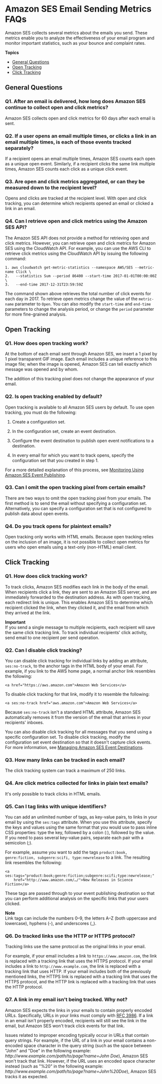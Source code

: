 # Amazon SES Email Sending Metrics FAQs<a name="faqs-metrics"></a>

Amazon SES collects several metrics about the emails you send\. These metrics enable you to analyze the effectiveness of your email program and monitor important statistics, such as your bounce and complaint rates\.

**Topics**
+ [General Questions](#faqs-metrics-general)
+ [Open Tracking](#faqs-metrics-opens)
+ [Click Tracking](#faqs-metrics-clicks)

## General Questions<a name="faqs-metrics-general"></a>

### Q1\. After an email is delivered, how long does Amazon SES continue to collect open and click metrics?<a name="sending-metric-faqs-general-q1"></a>

Amazon SES collects open and click metrics for 60 days after each email is sent\.

### Q2\. If a user opens an email multiple times, or clicks a link in an email multiple times, is each of those events tracked separately?<a name="sending-metric-faqs-general-q2"></a>

If a recipient opens an email multiple times, Amazon SES counts each open as a unique open event\. Similarly, if a recipient clicks the same link multiple times, Amazon SES counts each click as a unique click event\.

### Q3\. Are open and click metrics aggregated, or can they be measured down to the recipient level?<a name="sending-metric-faqs-general-q3"></a>

Opens and clicks are tracked at the recipient level\. With open and click tracking, you can determine which recipients opened an email or clicked a link in an email\.

### Q4\. Can I retrieve open and click metrics using the Amazon SES API?<a name="sending-metric-faqs-general-q4"></a>

The Amazon SES API does not provide a method for retrieving open and click metrics\. However, you can retrieve open and click metrics for Amazon SES using the CloudWatch API\. For example, you can use the AWS CLI to retrieve click metrics using the CloudWatch API by issuing the following command:

```
1. aws cloudwatch get-metric-statistics --namespace AWS/SES --metric-name Click \
2.   --statistics Sum --period 86400 --start-time 2017-01-01T00:00:00Z \
3.   --end-time 2017-12-31T23:59:59Z
```

The command shown above retrieves the total number of click events for each day in 2017\. To retrieve open metrics change the value of the `metric-name` parameter to `Open`\. You can also modify the `start-time` and `end-time` parameters to change the analysis period, or change the `period` parameter for more fine\-grained analysis\.

## Open Tracking<a name="faqs-metrics-opens"></a>

### Q1\. How does open tracking work?<a name="sending-metric-faqs-opens-q1"></a>

At the bottom of each email sent through Amazon SES, we insert a 1 pixel by 1 pixel transparent GIF image\. Each email includes a unique reference to this image file; when the image is opened, Amazon SES can tell exactly which message was opened and by whom\.

The addition of this tracking pixel does not change the appearance of your email\.

### Q2\. Is open tracking enabled by default?<a name="sending-metric-faqs-opens-q2"></a>

Open tracking is available to all Amazon SES users by default\. To use open tracking, you must do the following:

1. Create a configuration set\.

1. In the configuration set, create an event destination\.

1. Configure the event destination to publish open event notifications to a destination\.

1. In every email for which you want to track opens, specify the configuration set that you created in step 1\.

For a more detailed explanation of this process, see [Monitoring Using Amazon SES Event Publishing](monitor-using-event-publishing.md)\.

### Q3\. Can I omit the open tracking pixel from certain emails?<a name="sending-metric-faqs-opens-q3"></a>

There are two ways to omit the open tracking pixel from your emails\. The first method is to send the email without specifying a configuration set\. Alternatively, you can specify a configuration set that is not configured to publish data about open events\.

### Q4\. Do you track opens for plaintext emails?<a name="sending-metric-faqs-opens-q4"></a>

Open tracking only works with HTML emails\. Because open tracking relies on the inclusion of an image, it is not possible to collect open metrics for users who open emails using a text\-only \(non\-HTML\) email client\.

## Click Tracking<a name="faqs-metrics-clicks"></a>

### Q1\. How does click tracking work?<a name="sending-metric-faqs-clicks-q1"></a>

To track clicks, Amazon SES modifies each link in the body of the email\. When recipients click a link, they are sent to an Amazon SES server, and are immediately forwarded to the destination address\. As with open tracking, each redirect link is unique\. This enables Amazon SES to determine which recipient clicked the link, when they clicked it, and the email from which they arrived at the link\.

**Important**  
If you send a single message to multiple recipients, each recipient will save the same click tracking link\. To track individual recipients' click activity, send email to one recipient per send operation\.

### Q2\. Can I disable click tracking?<a name="sending-metric-faqs-clicks-q2"></a>

You can disable click tracking for individual links by adding an attribute, `ses:no-track`, to the anchor tags in the HTML body of your email\. For example, if you link to the AWS home page, a normal anchor link resembles the following:

```
<a href="https://aws.amazon.com">Amazon Web Services</a>
```

To disable click tracking for that link, modify it to resemble the following:

```
<a ses:no-track href="aws.amazon.com">Amazon Web Services</a>
```

Because `ses:no-track` isn't a standard HTML attribute, Amazon SES automatically removes it from the version of the email that arrives in your recipients' inboxes\.

You can also disable click tracking for all messages that you send using a specific configuration set\. To disable click tracking, modify the configuration set event destination so that it doesn't capture click events\. For more information, see [Managing Amazon SES Event Destinations](event-publishing-managing-event-destinations.md)\.

### Q3\. How many links can be tracked in each email?<a name="sending-metric-faqs-clicks-q3"></a>

The click tracking system can track a maximum of 250 links\.

### Q4\. Are click metrics collected for links in plain text emails?<a name="sending-metric-faqs-clicks-q4"></a>

It's only possible to track clicks in HTML emails\.

### Q5\. Can I tag links with unique identifiers?<a name="sending-metric-faqs-clicks-q5"></a>

You can add an unlimited number of tags, as key\-value pairs, to links in your email by using the `ses:tags` attribute\. When you use this attribute, specify the keys and values using the same format that you would use to pass inline CSS properties: type the key, followed by a colon \(:\), followed by the value\. If you need to pass several key\-value pairs, separate each pair with a semicolon \(;\)\.

For example, assume you want to add the tags `product:book, genre:fiction, subgenre:scifi, type:newrelease` to a link\. The resulting link resembles the following:

```
<a ses:tags="product:book;genre:fiction;subgenre:scifi;type:newrelease;" 
    href="http://www.amazon.com/…/">New Releases in Science Fiction</a>
```

These tags are passed through to your event publishing destination so that you can perform additional analysis on the specific links that your users clicked\.

**Note**  
Link tags can include the numbers 0–9, the letters A–Z \(both uppercase and lowercase\), hyphens \(\-\), and underscores \(\_\)\.

### Q6\. Do tracked links use the HTTP or HTTPS protocol?<a name="sending-metric-faqs-clicks-q6"></a>

Tracking links use the same protocol as the original links in your email\.

For example, if your email includes a link to `https://www.amazon.com`, the link is replaced with a tracking link that uses the HTTPS protocol\. If your email includes a link to `http://www.example.com`, the link is replaced with a tracking link that uses HTTP\. If your email includes both of the previously mentioned links, the HTTPS link is replaced with a tracking link that uses the HTTPS protocol, and the HTTP link is replaced with a tracking link that uses the HTTP protocol\.

### Q7\. A link in my email isn't being tracked\. Why not?<a name="sending-metric-faqs-clicks-q7"></a>

Amazon SES expects the links in your emails to contain properly encoded URLs\. Specifically, URLs in your links must comply with [RFC 3986](https://tools.ietf.org/html/rfc3986)\. If a link in an email isn't properly encoded, recipients will still see the link in the email, but Amazon SES won't track click events for that link\.

Issues related to improper encoding typically occur in URLs that contain query strings\. For example, if the URL of a link in your email contains a non\-encoded space character in the query string \(such as the space between "John" and "Doe" in the following example: *http://www\.example\.com/path/to/page?name=John Doe*\), Amazon SES won't track that link\. However, if the URL uses an encoded space character instead \(such as "%20" in the following example: *http://www\.example\.com/path/to/page?name=John%20Doe*\), Amazon SES tracks it as expected\.